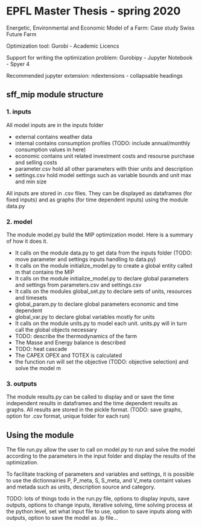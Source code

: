 # EPFL Master Thesis - spring 2020
Energetic, Environmental and Economic Model of a Farm: Case study Swiss Future Farm

Optimization tool: Gurobi - Academic Licencs

Support for writing the optimization problem: Gurobipy - Jupyter Notebook - Spyer 4

Recommended jupyter extension: ndextensions - collapsable headings

## sff_mip module structure


### 1. inputs

All model inputs are in the inputs folder

* external contains weather data
* internal contains consumption profiles (TODO: include annual/monthly consumption values in here)
* economic contains unit related investment costs and resourse purchase and selling costs
* parameter.csv hold all other parameters with thier units and description
* settings.csv hold model settings such as variable bounds and unit max and min size

All inputs are stored in .csv files. They can be displayed as dataframes (for fixed inputs) and as graphs (for time dependent inputs) using the module data.py

### 2. model

The module model.py build the MIP optimization model. Here is a summary of how it does it.

* It calls on the module data.py to get data from the inputs folder (TODO: move parameter and settings inputs handling to data.py)
* It calls on the module initialize_model.py to create a global entity called m that contains the MIP
* It calls on the module initialize_model.py to declare global parameters and settings from parameters.csv and settings.csv
* It calls on the modules global_set.py to declare sets of units, resources and timesets
* global_param.py to declare global parameters economic and time dependent
* global_var.py to declare global variables mostly for units
* It calls on the module units.py to model each unit. units.py will in turn call the global objects necessary
* TODO: describe the thermodynamics of the farm
* The Masse and Energy balance is described
* TODO: heat cascade
* The CAPEX OPEX and TOTEX is calculated
* the function run will set the objective (TODO: objective selection) and solve the model m

### 3. outputs

The module results.py can be called to display and or save the time independent results in dataframes and the time dependent results as graphs. All results are stored in the pickle format. (TODO: save graphs, option for .csv format, unique folder for each run)


## Using the module

The file run.py allow the user to call on model.py to run and solve the model according to the parameters in the input folder and display the results of the optimization.

To facilitate tracking of parameters and variables and settings, it is possible to use the dictionnairies P, P_meta, S, S_meta, and V_meta containt values and metada such as units, description source and category.

TODO: lots of things todo in the run.py file, options to display inputs, save outputs, options to change inputs, iterative solving, time solving process at the python level, set what input file to use, option to save inputs along with outputs, option to save the model as .lp file...  


